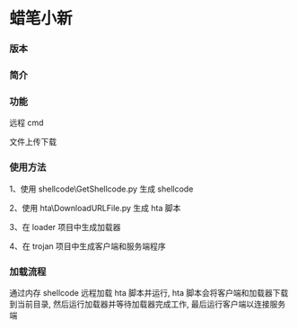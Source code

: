 <h1>蜡笔小新</h1>

<h3>版本</h3>
<p></p>

<h3>简介</h3>
<p></p>

<h3>功能</h3>
<p>远程 cmd</p>
<p>文件上传下载</p>

<h3>使用方法</h3>
<p>1、使用 shellcode\GetShellcode.py 生成 shellcode</p>
<p>2、使用 hta\DownloadURLFile.py 生成 hta 脚本</p>
<p>3、在 loader 项目中生成加载器</p>
<p>4、在 trojan 项目中生成客户端和服务端程序</p>

<h3>加载流程</h3>
<p>通过内存 shellcode 远程加载 hta 脚本并运行, hta 脚本会将客户端和加载器下载到当前目录, 然后运行加载器并等待加载器完成工作, 最后运行客户端以连接服务端</p>
  
